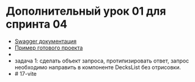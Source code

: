 # Дополнительный урок 01 для спринта 04

- [Swagger документация](https://api.flashcards.andrii.es/docs)
- [Пример готового проекта](https://04-sprint-01-add-lesson-flashcards.vercel.app/)
- 
- задача 1: сделать объект запроса, протипизировать ответ, запрос необходимо 
  направить в компоненте DecksList без отрисовки.
- #   1 7 - v i t e  
 